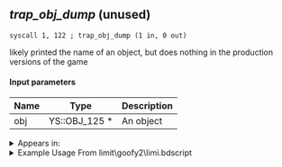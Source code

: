 ## *trap_obj_dump* (unused)

`syscall 1, 122 ; trap_obj_dump (1 in, 0 out)`

likely printed the name of an object, but does nothing in the production versions of the game

#### Input parameters
| Name | Type | Description
|------|------|------------
| obj   | YS::OBJ_125 *   | An object




<details>
	<summary>Appears in:</summary>
| filename | Entity (obj)
|----------|-------------
| limit\goofy2\limi.bdscript       |           
| limit\goofy2_wi\limi.bdscript       |           
| limit\riku\limi.bdscript       |           
| limit\trinity\limi.bdscript       |           
| limit\trinity_wi\limi.bdscript       |           
| obj\B_AL110\b_al.bdscript       | ((B) Volcanic Lord’s lava pool)          
| obj\B_AL120\b_al.bdscript       | ((B) Blizzard Lord’s ice spikes)          
| obj\B_EX140\b_ex.bdscript       | ((B) Xigbar)          
| obj\B_EX140_LV99\b_ex.bdscript       | ((B99) Xigbar (Limit Cut))          
| obj\F_NM130\f_nm.bdscript       | ((F) ??? (NM))          
| obj\M_EX620\m_ex.bdscript       | ((M) Fortuneteller)          
| obj\M_EX740\m_ex.bdscript       | ((M) Crescendo)          
| obj\N_HE010_BTL\n_he.bdscript       | ((N) Hercules (BTL) (HE))          
| obj\N_LK020_BTL\n_lk.bdscript       | ((N) Pumba (BTL) (LK))          
| obj\N_TR010_BTL\n_tr.bdscript       | ((N) Sark (BTL) (TR))          
| obj\N_WI010_BTL\n_wi.bdscript       | ((N) Pete (captain) (BTL) (WI))          
| obj\N_WI010_BTL_VS\n_wi.bdscript       | ((N) Pete (captain) (BTL_VS) (WI))          

</details>

<details>
	<summary>Example Usage From limit\goofy2\limi.bdscript</summary>
```
L400:
 pushFromFSp 20
 syscall 1, 140 ; trap_target_is_exist (1 in, 1 out)
 jz L419
 pushFromFSp 20
 gosub 12, L655
 memcpyToSp 16, 32
 pushFromPSp 32
 syscall 1, 122 ; trap_obj_dump (1 in, 0 out)
 jmp L419
```
</details>

